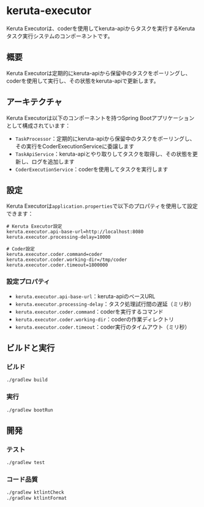 # keruta-executor

Keruta Executorは、coderを使用してkeruta-apiからタスクを実行するKerutaタスク実行システムのコンポーネントです。

## 概要

Keruta Executorは定期的にkeruta-apiから保留中のタスクをポーリングし、coderを使用して実行し、その状態をkeruta-apiで更新します。

## アーキテクチャ

Keruta Executorは以下のコンポーネントを持つSpring Bootアプリケーションとして構成されています：

- `TaskProcessor`：定期的にkeruta-apiから保留中のタスクをポーリングし、その実行をCoderExecutionServiceに委譲します
- `TaskApiService`：keruta-apiとやり取りしてタスクを取得し、その状態を更新し、ログを追加します
- `CoderExecutionService`：coderを使用してタスクを実行します

## 設定

Keruta Executorは`application.properties`で以下のプロパティを使用して設定できます：

```properties
# Keruta Executor設定
keruta.executor.api-base-url=http://localhost:8080
keruta.executor.processing-delay=10000

# Coder設定
keruta.executor.coder.command=coder
keruta.executor.coder.working-dir=/tmp/coder
keruta.executor.coder.timeout=1800000
```

### 設定プロパティ

- `keruta.executor.api-base-url`：keruta-apiのベースURL
- `keruta.executor.processing-delay`：タスク処理試行間の遅延（ミリ秒）
- `keruta.executor.coder.command`：coderを実行するコマンド
- `keruta.executor.coder.working-dir`：coderの作業ディレクトリ
- `keruta.executor.coder.timeout`：coder実行のタイムアウト（ミリ秒）

## ビルドと実行

### ビルド

```bash
./gradlew build
```

### 実行

```bash
./gradlew bootRun
```

## 開発

### テスト

```bash
./gradlew test
```

### コード品質

```bash
./gradlew ktlintCheck
./gradlew ktlintFormat
```
